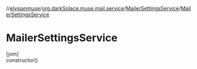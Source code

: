 //[elysianmuse](../../../index.md)/[org.darkSolace.muse.mail.service](../index.md)/[MailerSettingsService](index.md)/[MailerSettingsService](-mailer-settings-service.md)

# MailerSettingsService

[jvm]\
constructor()
